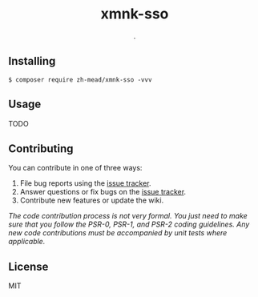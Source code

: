 <h1 align="center"> xmnk-sso </h1>

<p align="center"> .</p>


## Installing

```shell
$ composer require zh-mead/xmnk-sso -vvv
```

## Usage

TODO

## Contributing

You can contribute in one of three ways:

1. File bug reports using the [issue tracker](https://github.com/zh-mead/xmnk-sso/issues).
2. Answer questions or fix bugs on the [issue tracker](https://github.com/zh-mead/xmnk-sso/issues).
3. Contribute new features or update the wiki.

_The code contribution process is not very formal. You just need to make sure that you follow the PSR-0, PSR-1, and PSR-2 coding guidelines. Any new code contributions must be accompanied by unit tests where applicable._

## License

MIT